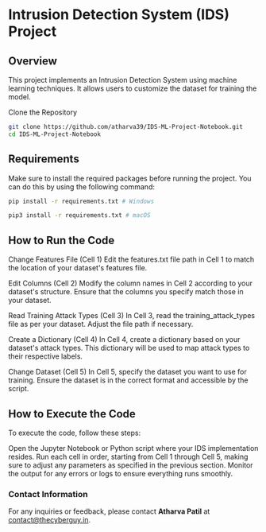 # Intrusion Detection System (IDS) Project

## Overview
This project implements an Intrusion Detection System using machine learning techniques. It allows users to customize the dataset for training the model.

Clone the Repository
```bash
git clone https://github.com/atharva39/IDS-ML-Project-Notebook.git
cd IDS-ML-Project-Notebook
```

## Requirements
Make sure to install the required packages before running the project. You can do this by using the following command:

```bash
pip install -r requirements.txt # Windows
```
```bash
pip3 install -r requirements.txt # macOS
```

## How to Run the Code
Change Features File (Cell 1)
Edit the features.txt file path in Cell 1 to match the location of your dataset's features file.

Edit Columns (Cell 2)
Modify the column names in Cell 2 according to your dataset's structure. Ensure that the columns you specify match those in your dataset.

Read Training Attack Types (Cell 3)
In Cell 3, read the training_attack_types file as per your dataset. Adjust the file path if necessary.

Create a Dictionary (Cell 4)
In Cell 4, create a dictionary based on your dataset's attack types. This dictionary will be used to map attack types to their respective labels.

Change Dataset (Cell 5)
In Cell 5, specify the dataset you want to use for training. Ensure the dataset is in the correct format and accessible by the script.

## How to Execute the Code
To execute the code, follow these steps:

Open the Jupyter Notebook or Python script where your IDS implementation resides.
Run each cell in order, starting from Cell 1 through Cell 5, making sure to adjust any parameters as specified in the previous section.
Monitor the output for any errors or logs to ensure everything runs smoothly.

### Contact Information
For any inquiries or feedback, please contact **Atharva Patil** at contact@thecyberguy.in.
